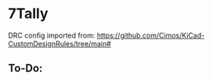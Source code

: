 # 7Tally

DRC config imported from: https://github.com/Cimos/KiCad-CustomDesignRules/tree/main#

## To-Do:

